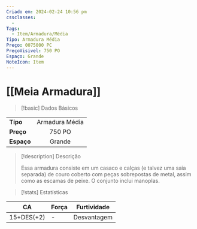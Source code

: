 ```yaml
---
Criado em: 2024-02-24 10:56 pm
cssclasses:
  - 
Tags:
  - Item/Armadura/Média
Tipo: Armadura Média
Preço: 0075000 PC
PreçoVisivel: 750 PO
Espaço: Grande
NoteIcon: Item
---
```

# [[Meia Armadura]]

> [!basic] Dados Básicos
> 
|            |     |
| ---------- |:---:|
| **Tipo**   | Armadura Média    |
| **Preço**  |  750 PO   |
| **Espaço** |  Grande  |
>
 
> [!description] Descrição
> 
> Essa armadura consiste em um casaco e calças (e talvez uma saia separada) de couro coberto com peças sobrepostas de metal, assim como as escamas de peixe. O conjunto inclui manoplas. 

> [!stats] Estatísticas
>
| CA     | Força | Furtividade |
| ------ | ----- | ----------- |
| 15+DES(+2) | -     | Desvantagem |

